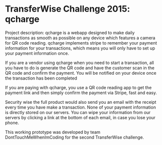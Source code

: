 # TransferWise Challenge 2015: qcharge
Project description:
qcharge is a webapp designed to make daily transactions as smooth as possible on any device
which features a camera for QR code reading. 
qcharge implements stripe to remember your payment information for your transactions,
which means you will only have to set up your payment information once.

If you are a vendor using qcharge when you need to start a transaction,
all you have to do is generate the QR code and have the customer scan in the QR code and confirm the payment.
You will be notified on your device once the transaction has been completed

If you are paying with qcharge, you use a QR code reading app to get the payment link and then simply confirm the payment
via Stripe, fast and easy. 

Security wise the full product would also send you an email with the receipt every time you have make a transaction.
None of your payment information is directly stored on our servers.
You can wipe your information from our servers by clicking a link at the bottom of each email, in case you lose your phone. 

This working prototype was developed by team DontTouchMeWhenImCoding for the second TransferWise challenge.  
